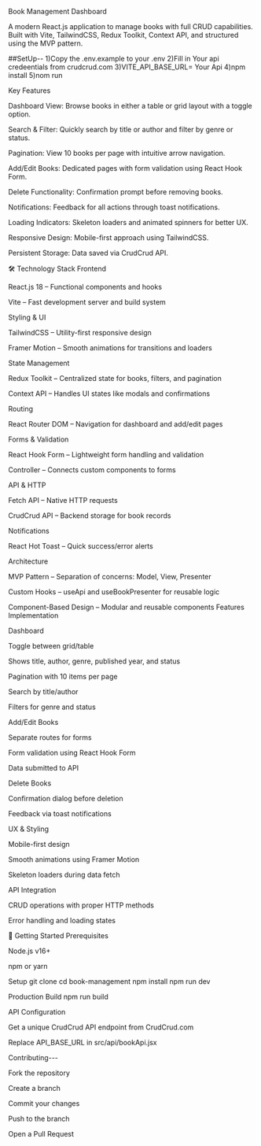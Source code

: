 Book Management Dashboard

A modern React.js application to manage books with full CRUD capabilities. Built with Vite, TailwindCSS, Redux Toolkit, Context API, and structured using the MVP pattern.

##SetUp--
1)Copy the .env.example to your .env
2)Fill in Your api credeentials from crudcrud.com
3)VITE_API_BASE_URL= Your Api
4)npm install
5)nom run

 Key Features

Dashboard View: Browse books in either a table or grid layout with a toggle option.

Search & Filter: Quickly search by title or author and filter by genre or status.

Pagination: View 10 books per page with intuitive arrow navigation.

Add/Edit Books: Dedicated pages with form validation using React Hook Form.

Delete Functionality: Confirmation prompt before removing books.

Notifications: Feedback for all actions through toast notifications.

Loading Indicators: Skeleton loaders and animated spinners for better UX.

Responsive Design: Mobile-first approach using TailwindCSS.

Persistent Storage: Data saved via CrudCrud API.

🛠 Technology Stack
Frontend

React.js 18 – Functional components and hooks

Vite – Fast development server and build system

Styling & UI

TailwindCSS – Utility-first responsive design

Framer Motion – Smooth animations for transitions and loaders

State Management

Redux Toolkit – Centralized state for books, filters, and pagination

Context API – Handles UI states like modals and confirmations

Routing

React Router DOM – Navigation for dashboard and add/edit pages

Forms & Validation

React Hook Form – Lightweight form handling and validation

Controller – Connects custom components to forms

API & HTTP

Fetch API – Native HTTP requests

CrudCrud API – Backend storage for book records

Notifications

React Hot Toast – Quick success/error alerts

Architecture

MVP Pattern – Separation of concerns: Model, View, Presenter

Custom Hooks – useApi and useBookPresenter for reusable logic

Component-Based Design – Modular and reusable components
 Features Implementation

Dashboard

Toggle between grid/table

Shows title, author, genre, published year, and status

Pagination with 10 items per page

Search by title/author

Filters for genre and status

Add/Edit Books

Separate routes for forms

Form validation using React Hook Form

Data submitted to API

Delete Books

Confirmation dialog before deletion

Feedback via toast notifications

UX & Styling

Mobile-first design

Smooth animations using Framer Motion

Skeleton loaders during data fetch

API Integration

CRUD operations with proper HTTP methods

Error handling and loading states

🚀 Getting Started
Prerequisites

Node.js v16+

npm or yarn

Setup
git clone <repository-url>
cd book-management
npm install
npm run dev

Production Build
npm run build

API Configuration

Get a unique CrudCrud API endpoint from CrudCrud.com

Replace API_BASE_URL in src/api/bookApi.jsx


Contributing---

Fork the repository

Create a branch

Commit your changes

Push to the branch

Open a Pull Request
